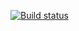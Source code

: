 [![Build status](https://ci.appveyor.com/api/projects/status/8cmmq1b3fliprfpr?svg=true)](https://ci.appveyor.com/project/IqaEnganer/seleniumandselenid)
